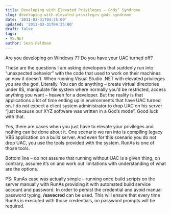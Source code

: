 ```yaml
---
title: Developing with Elevated Privileges – Gods’ Syndrome
slug: developing-with-elevated-privileges-gods-syndrome
date: '2011-03-31T04:35:00'
updated: '2011-03-31T04:35:00'
draft: false
tags:
- VS.NET
author: Sean Feldman
---
```



Are you developing on Windows 7? Do you have your UAC turned off?

These are the questions I am asking developers that suddenly run into “unexpected behavior” with the code that used to work on their machines an now it doesn’t. When running Visual Studio .NET with elevated privileges you are the god. Literally. You can do anything – create virtual directories under IIS, manipulate file system where normally you’d be restricted, access anything you want – heaven for a developer. But the reality is that applications a lot of time ending up in environments that have UAC turned on. I do not expect a client system administrator to drop UAC on his server “just because our XYZ software was written in a God’s mode”. Good luck with that.

Yes, there are cases when you just have to elevate your privileges and nothing can be done about it. One scenario we ran into is compiling legacy VB6 application on a build server. And even for this scenario you do not drop UAC, you use the tools provided with the system. RunAs is one of those tools.

Bottom line – do not assume that running without UAC is a given thing, on contrary, assume it’s on and work out limitations with understanding of what are the options.

PS: RunAs case was actually simple – running once build scripts on the server manually with RunAs providing it with automated build service account and password. In order to persist the credential and avoid manual password typing, **/savecred** can be used. This will ensure that every time RunAs is executed with those credentials, no password prompts will be required.


